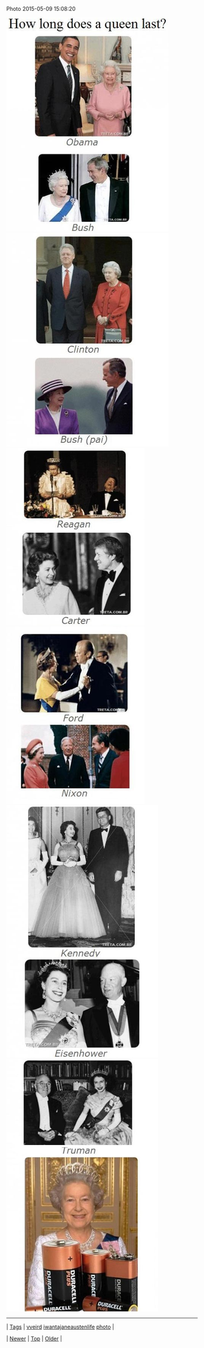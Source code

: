 <!--
title: Photo 2015-05-09 15
date: 2020-06-28T15:27:00.079Z
tags: vveird, iwantajaneaustenlife, photo
-->


Photo 2015-05-09 15:08:20

![](118527292974-0.jpg)
![](118527292974-1.jpg)
![](118527292974-2.jpg)
![](118527292974-3.jpg)
![](118527292974-4.jpg)
![](118527292974-5.jpg)

<!--BOTTOM-POST-NAVIGATION-->
---

| [Tags](tags.md) | [vveird](tag-vveird.md) [iwantajaneaustenlife](tag-iwantajaneaustenlife.md) [photo](tag-photo.md) |

| [Newer](118526970314.md) | [Top](index.md) | [Older](118533261664.md) |